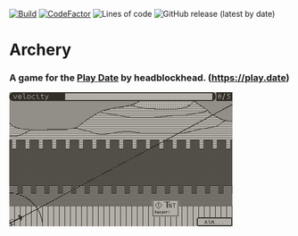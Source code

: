 [![Build](https://github.com/headblockhead/archery/actions/workflows/main.yml/badge.svg?event=push)](https://github.com/headblockhead/archery/actions/workflows/main.yml) [![CodeFactor](https://www.codefactor.io/repository/github/headblockhead/archery/badge/main)](https://www.codefactor.io/repository/github/headblockhead/archery/overview/main) ![Lines of code](https://img.shields.io/tokei/lines/github/headblockhead/archery) ![GitHub release (latest by date)](https://img.shields.io/github/downloads/headblockhead/archery/latest/total)

# Archery

### A game for the [Play Date](https://play.date) by headblockhead. (https://play.date)

![The game's first level](./readme_sources/lvl1_aim.png)
